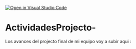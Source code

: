 [![Open in Visual Studio Code](https://classroom.github.com/assets/open-in-vscode-c66648af7eb3fe8bc4f294546bfd86ef473780cde1dea487d3c4ff354943c9ae.svg)](https://classroom.github.com/online_ide?assignment_repo_id=8478853&assignment_repo_type=AssignmentRepo)
# ActividadesProjecto-
Los avances del projecto final de mi equipo voy a subir aqui : 
